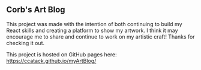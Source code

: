 ## Corb's Art Blog

This project was made with the intention of both continuing to build my React skills and creating a platform to show my artwork. I think it may encourage me to share and continue to work on my artistic craft! Thanks for checking it out.

This project is hosted on GitHub pages here: https://ccatack.github.io/myArtBlog/

